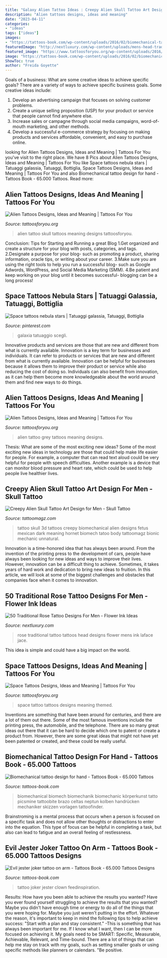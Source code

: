 ```yaml
---
title: "Galaxy Alien Tattoo Ideas : Creepy Alien Skull Tattoo Art Design For Men"
description: "Alien tattoos designs, ideas and meaning"
date: "2023-04-11"
categories:
- "ideas"
tags: ["ideas"]
images:
- "https://tattoos-book.com/wp-content/uploads/2016/02/biomechanical-tattoo-design-for-hand.jpg"
featuredImage: "http://nextluxury.com/wp-content/uploads/mens-head-traditional-rose-tattoos.jpg"
featured_image: "https://www.tattoosforyou.org/wp-content/uploads/2016/05/Alien-Skull-Tattoo.jpg"
image: "https://tattoos-book.com/wp-content/uploads/2016/02/biomechanical-tattoo-design-for-hand.jpg"
ShowToc: true
author: "Freida Goyette"
---
```



Goals of a business: What are some creative ideas to achieve specific goals?
There are a variety of ways to achieve specific business goals. Some creative ideas include:
1. Develop an advertising campaign that focuses on solving customer problems.
2. Create a unique selling proposition (USP) for your product or service that people cannot find anywhere else.
3. Increase sales or campagne through social media campaigns, word-of-mouth marketing, and other methods. 
4. Develop a successful e-commerce strategy by focusing on making products and services affordable, convenient, and easy to purchase online.

	

		
looking for Alien Tattoos Designs, Ideas and Meaning | Tattoos For You you've visit to the right place. We have 8 Pics about Alien Tattoos Designs, Ideas and Meaning | Tattoos For You like Space tattoos nebula stars | Tatuaggi galassia, Tatuaggi, Bottiglia, Space Tattoos Designs, Ideas and Meaning | Tattoos For You and also Biomechanical tattoo design for hand - Tattoos Book - 65.000 Tattoos. Read more:
		
    
## Alien Tattoos Designs, Ideas And Meaning | Tattoos For You

<img loading=lazy src="https://www.tattoosforyou.org/wp-content/uploads/2016/05/Alien-Skull-Tattoo.jpg" onerror="this.onerror=null;this.src='https://tse3.mm.bing.net/th?id=OIP.Fe8Q85QbSUTACUr3Y30T4gHaKF&amp;pid=15.1';" alt="Alien Tattoos Designs, Ideas and Meaning | Tattoos For You">

_Source: tattoosforyou.org_

>alien tattoo skull tattoos meaning designs tattoosforyou. 

	

Conclusion: Tips for Starting and Running a great Blog
1.Get organized and create a structure for your blog with posts, categories, and tags.
2.Designate a purpose for your blog- such as promoting a product, sharing information, oracle tips, or writing about your career. 
3.Make sure you are using the right tools to help you run a successful blog- such as Google Adwords, WordPress, and Social Media Marketing (SMM). 
4.Be patient and keep working on your blog until it becomes successful- blogging can be a long process!

    
## Space Tattoos Nebula Stars | Tatuaggi Galassia, Tatuaggi, Bottiglia

<img loading=lazy src="https://i.pinimg.com/736x/7e/41/de/7e41de003dc282437141703192193ca9.jpg" onerror="this.onerror=null;this.src='https://tse2.mm.bing.net/th?id=OIP.tYHMlFys5ngukUzqA_m1aAHaMh&amp;pid=15.1';" alt="Space tattoos nebula stars | Tatuaggi galassia, Tatuaggi, Bottiglia">

_Source: pinterest.com_

>galaxia tatuaggio scegli. 

	

Innovative products and services are those that are new and different from what is currently available.
Innovation is a key term for businesses and individuals. It can refer to products or services that are new and different from what is currently available. Innovation can be helpful for businesses because it allows them to improve their product or service while also reducing the cost of doing so. Individuals can also benefit from innovation, as it can help them become more knowledgeable about the world around them and find new ways to do things.

    
## Alien Tattoos Designs, Ideas And Meaning | Tattoos For You

<img loading=lazy src="https://www.tattoosforyou.org/wp-content/uploads/2016/05/Grey-Alien-Tattoo.jpg" onerror="this.onerror=null;this.src='https://tse4.mm.bing.net/th?id=OIP.07iCfRDzzAxMLSrF5Ya81QHaKu&amp;pid=15.1';" alt="Alien Tattoos Designs, Ideas and Meaning | Tattoos For You">

_Source: tattoosforyou.org_

>alien tattoo grey tattoos meaning designs. 

	

Thesis: What are some of the most exciting new ideas?
Some of the most exciting new ideas in technology are those that could help make life easier for people. For example, a computer that can read text aloud could be very helpful for people with speech difficulties. Another example is a device that can monitor blood pressure and heart rate, which could be used to help people live healthier lives.

    
## Creepy Alien Skull Tattoo Art Design For Men - Skull Tattoo

<img loading=lazy src="https://tattoomagz.com/wp-content/uploads/mexican-skull-tattoo-meaning-tattoo-art-may-2012-84198-900x1334.jpg" onerror="this.onerror=null;this.src='https://tse1.mm.bing.net/th?id=OIP.nqflSQLoJbmArh19YcvcZwHaK-&amp;pid=15.1';" alt="Creepy Alien Skull Tattoo Art Design for Men - Skull Tattoo">

_Source: tattoomagz.com_

>tattoo skull 3d tattoos creepy biomechanical alien designs fetus mexican dark meaning hornet biomech tatoo body tattoomagz bionic mechanic unnatural. 

	

Innovation is a time-honored idea that has always been around. From the invention of the printing press to the development of cars, people have always been looking for new ideas and ways to improve their lives. However, innovation can be a difficult thing to achieve. Sometimes, it takes years of hard work and dedication to bring new ideas to fruition. In this article, we will look at some of the biggest challenges and obstacles that companies face when it comes to innovation.

    
## 50 Traditional Rose Tattoo Designs For Men - Flower Ink Ideas

<img loading=lazy src="http://nextluxury.com/wp-content/uploads/mens-head-traditional-rose-tattoos.jpg" onerror="this.onerror=null;this.src='https://tse3.mm.bing.net/th?id=OIP.Q9vmEN5jRRujgn891lJ_5gHaGL&amp;pid=15.1';" alt="50 Traditional Rose Tattoo Designs For Men - Flower Ink Ideas">

_Source: nextluxury.com_

>rose traditional tattoo tattoos head designs flower mens ink laface jace. 

	

This idea is simple and could have a big impact on the world.

    
## Space Tattoos Designs, Ideas And Meaning | Tattoos For You

<img loading=lazy src="https://www.tattoosforyou.org/wp-content/uploads/2016/05/Space-Themed-Tattoo.jpg" onerror="this.onerror=null;this.src='https://tse2.mm.bing.net/th?id=OIP.jm08YVzudQpgDhKWSz3z5AHaJ4&amp;pid=15.1';" alt="Space Tattoos Designs, Ideas and Meaning | Tattoos For You">

_Source: tattoosforyou.org_

>space tattoo tattoos designs meaning themed. 

	

Inventions are something that have been around for centuries, and there are a lot of them out there. Some of the most famous inventions include the printing press, the automobile, and the telephone. There are so many great ideas out there that it can be hard to decide which one to patent or create a product from. However, there are some great ideas that might not have yet been patented or created, and these could be really useful.

    
## Biomechanical Tattoo Design For Hand - Tattoos Book - 65.000 Tattoos

<img loading=lazy src="https://tattoos-book.com/wp-content/uploads/2016/02/biomechanical-tattoo-design-for-hand.jpg" onerror="this.onerror=null;this.src='https://tse1.mm.bing.net/th?id=OIP.YsYATvxuLYdj1vcGFR4dCQHaKS&amp;pid=15.1';" alt="Biomechanical tattoo design for hand - Tattoos Book - 65.000 Tattoos">

_Source: tattoos-book.com_

>biomechanical biomech biomechanik biomechanic körperkunst tatto picsmine tattoobite brazo celtas neptun kolben handrücken mechaniker skizzen vorlagen tattoofinder. 

	

Brainstroming is a mental process that occurs when a person is focused on a specific task and does not allow other thoughts or distractions to enter into the equation. This type of focus can be helpful in completing a task, but also can lead to fatigue and an overall feeling of restlessness.

    
## Evil Jester Joker Tattoo On Arm - Tattoos Book - 65.000 Tattoos Designs

<img loading=lazy src="https://tattoos-book.com/wp-content/uploads/2016/02/evil-jester-joker-tattoo-on-arm.jpg" onerror="this.onerror=null;this.src='https://tse1.mm.bing.net/th?id=OIP.1Vcqm64Er_G_95LeZ4eRCQHaJ4&amp;pid=15.1';" alt="Evil jester joker tattoo on arm - Tattoos Book - 65.000 Tattoos Designs">

_Source: tattoos-book.com_

>tattoo joker jester clown feedinspiration. 

	

Results: How have you been able to achieve the results you wanted?
Have you ever found yourself struggling to achieve the results that you wanted? Maybe you didn't have enough time or energy to do all of the things that you were hoping for. Maybe you just weren't putting in the effort. Whatever the reason, it's important to keep in mind the following tips to help achieve success: 
"Start with a plan and stay consistent." -This is something that has always been important for me. If I know what I want, then I can be more focused on achieving it. My goals need to be SMART: Specific, Measurable, Achievable, Relevant, and Time-bound. There are a lot of things that can help me stay on track with my goals, such as setting smaller goals or using specific methods like planners or calendars. 
"Be positive.

